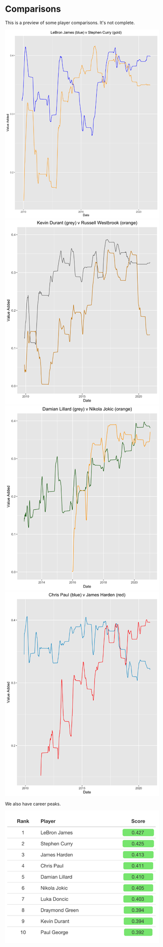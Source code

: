 # Comparisons

This is a preview of some player comparisons. It's not complete.

![currylebron](https://github.com/williamjackarnesen/nba-player-projections/raw/main/images/Curry_v_LeBron.png)
![durantwestbrook](https://github.com/williamjackarnesen/nba-player-projections/raw/main/images/Durant_v_Westbrook.png)
![jokiclillard](https://github.com/williamjackarnesen/nba-player-projections/raw/main/images/Lillard_v_Jokic.png)
![hardenpaul](https://github.com/williamjackarnesen/nba-player-projections/raw/main/images/Harden_v_Paul.png)


We also have career peaks.

![peaks](https://github.com/williamjackarnesen/nba-player-projections/raw/main/images/career_peaks.png)


